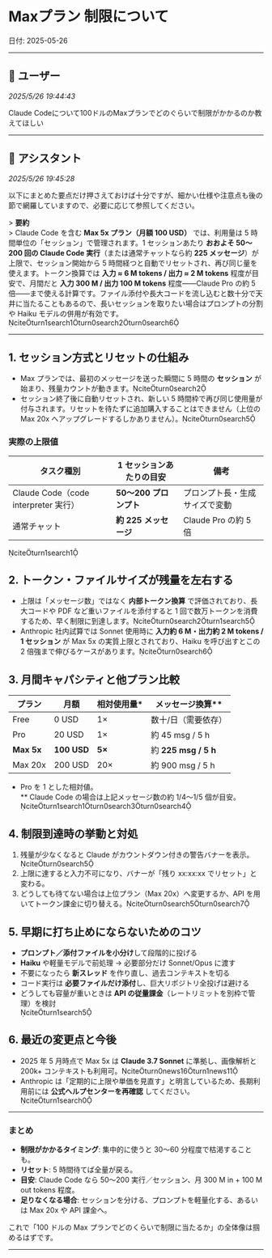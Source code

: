 # Maxプラン 制限について

日付: 2025-05-26

---

## 👤 ユーザー
*2025/5/26 19:44:43*

Claude Codeについて100ドルのMaxプランでどのぐらいで制限がかかるのか教えてほしい

---

## 🤖 アシスタント
*2025/5/26 19:45:28*

以下にまとめた要点だけ押さえておけば十分ですが、細かい仕様や注意点も後の節で網羅していますので、必要に応じて参照してください。

&gt; **要約**  
&gt; Claude Code を含む **Max 5x プラン（月額 100 USD）** では、利用量は 5 時間単位の「セッション」で管理されます。1 セッションあたり **おおよそ 50〜200 回の Claude Code 実行**（または通常チャットなら約 **225 メッセージ**）が上限で、セッション開始から 5 時間経つと自動でリセットされ、再び同じ量を使えます。トークン換算では **入力 ≈ 6 M tokens / 出力 ≈ 2 M tokens** 程度が目安で、月間だと **入力 300 M / 出力 100 M tokens** 程度――Claude Pro の約 5 倍――まで使える計算です。ファイル添付や長大コードを流し込むと数十分で天井に当たることもあるので、長いセッションを取りたい場合はプロンプトの分割や Haiku モデルの併用が有効です。citeturn1search1turn0search2turn0search6  

---

## 1. セッション方式とリセットの仕組み
- Max プランでは、最初のメッセージを送った瞬間に 5 時間の **セッション** が始まり、残量カウントが動きます。citeturn0search2  
- セッション終了後に自動リセットされ、新しい 5 時間枠で再び同じ使用量が付与されます。リセットを待たずに追加購入することはできません（上位の Max 20x へアップグレードするしかありません）。citeturn0search5  

### 実際の上限値
| タスク種別 | 1 セッションあたりの目安 | 備考 |
|------------|--------------------------|------|
| Claude Code（code interpreter 実行） | **50〜200 プロンプト** | プロンプト長・生成サイズで変動 |  
| 通常チャット | **約 225 メッセージ** | Claude Pro の約 5 倍 |  
citeturn1search1  

## 2. トークン・ファイルサイズが残量を左右する
- 上限は「メッセージ数」ではなく **内部トークン換算** で評価されており、長大コードや PDF など重いファイルを添付すると 1 回で数万トークンを消費するため、早く制限に到達します。citeturn0search2turn1search5  
- Anthropic 社内試算では Sonnet 使用時に **入力約 6 M・出力約 2 M tokens / 1 セッション** が Max 5x の実質上限とされており、Haiku を呼び出すとこの 2 倍強まで伸びるケースがあります。citeturn0search6  

## 3. 月間キャパシティと他プラン比較
| プラン | 月額 | 相対使用量* | メッセージ換算** |
|--------|------|-------------|------------------|
| Free   | 0 USD | 1× | 数十/日（需要依存） |
| Pro    | 20 USD | 1× | 約 45 msg / 5 h |
| **Max 5x** | **100 USD** | **5×** | 約 **225 msg / 5 h** |
| Max 20x | 200 USD | 20× | 約 900 msg / 5 h |
* Pro を 1 とした相対値。  
** Claude Code の場合は上記メッセージ数の約 1/4〜1/5 個が目安。citeturn1search1turn0search3turn0search4  

## 4. 制限到達時の挙動と対処
1. 残量が少なくなると Claude がカウントダウン付きの警告バナーを表示。citeturn0search5  
2. 上限に達すると入力不可になり、バナーが「残り xx:xx:xx でリセット」と変わる。  
3. どうしても待てない場合は上位プラン（Max 20x）へ変更するか、API を用いてトークン課金に切り替える。citeturn0search5turn0search7  

## 5. 早期に打ち止めにならないためのコツ
- **プロンプト／添付ファイルを小分け**して段階的に投げる  
- **Haiku** や軽量モデルで前処理 → 必要部分だけ Sonnet/Opus に渡す  
- 不要になったら **新スレッド** を作り直し、過去コンテキストを切る  
- コード実行は **必要ファイルだけ添付**し、巨大リポジトリ全投げは避ける  
- どうしても容量が重いときは **API の従量課金**（レートリミットを別枠で管理）を検討  
citeturn1search5  

## 6. 最近の変更点と今後
- 2025 年 5 月時点で Max 5x は **Claude 3.7 Sonnet** に準拠し、画像解析と 200k+ コンテキストも利用可。citeturn0news16turn1news11  
- Anthropic は「定期的に上限や単価を見直す」と明言しているため、長期利用前には **公式ヘルプセンターを再確認** してください。citeturn1search0  

---

### まとめ
- **制限がかかるタイミング**: 集中的に使うと 30〜60 分程度で枯渇することも。  
- **リセット**: 5 時間待てば全量が戻る。  
- **目安**: Claude Code なら 50〜200 実行／セッション、月 300 M in + 100 M out tokens 程度。  
- **足りなくなる場合**: セッションを分ける、プロンプトを軽量化する、あるいは Max 20x や API 課金へ。  

これで「100 ドルの Max プランでどのくらいで制限に当たるか」の全体像は掴めるはずです。

---
